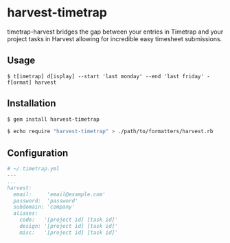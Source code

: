 # harvest-timetrap

timetrap-harvest bridges the gap between your entries in Timetrap and your
project tasks in Harvest allowing for incredible easy timesheet submissions.

## Usage

```
$ t[imetrap] d[isplay] --start 'last monday' --end 'last friday' -f[ormat] harvest
```

## Installation

```bash
$ gem install harvest-timetrap

$ echo require "harvest-timetrap" > ./path/to/formatters/harvest.rb
```

## Configuration

```yaml
# ~/.timetrap.yml
---
...
harvest:
  email:     'email@example.com'
  password:  'password'
  subdomain: 'company'
  aliases:
    code:   '[project id] [task id]'
    design: '[project id] [task id]'
    misc:   '[project id] [task id]'
```
